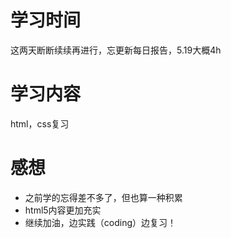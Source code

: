# 学习时间
这两天断断续续再进行，忘更新每日报告，5.19大概4h
# 学习内容
html，css复习
# 感想
* 之前学的忘得差不多了，但也算一种积累
* html5内容更加充实
* 继续加油，边实践（coding）边复习！
